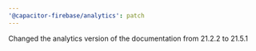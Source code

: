 ```yaml
---
'@capacitor-firebase/analytics': patch
---
```


Changed the analytics version of the documentation from 21.2.2 to 21.5.1
